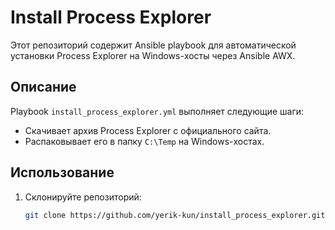# Install Process Explorer

Этот репозиторий содержит Ansible playbook для автоматической установки Process Explorer на Windows-хосты через Ansible AWX.

## Описание
Playbook `install_process_explorer.yml` выполняет следующие шаги:
- Скачивает архив Process Explorer с официального сайта.
- Распаковывает его в папку `C:\Temp` на Windows-хостах.

## Использование
1. Склонируйте репозиторий:
   ```bash
   git clone https://github.com/yerik-kun/install_process_explorer.git
